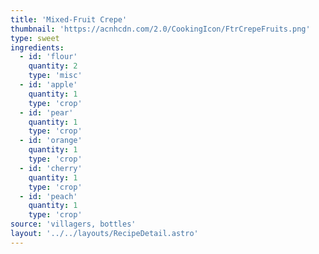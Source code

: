```yaml
---
title: 'Mixed-Fruit Crepe'
thumbnail: 'https://acnhcdn.com/2.0/CookingIcon/FtrCrepeFruits.png'
type: sweet
ingredients:
  - id: 'flour'
    quantity: 2
    type: 'misc'
  - id: 'apple'
    quantity: 1
    type: 'crop'
  - id: 'pear'
    quantity: 1
    type: 'crop'
  - id: 'orange'
    quantity: 1
    type: 'crop'
  - id: 'cherry'
    quantity: 1
    type: 'crop'
  - id: 'peach'
    quantity: 1
    type: 'crop'
source: 'villagers, bottles'
layout: '../../layouts/RecipeDetail.astro'
---
```

